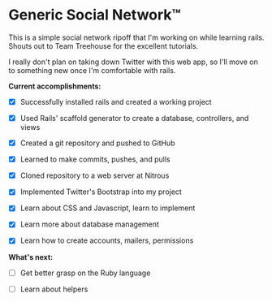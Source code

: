 # Generic Social Network™

This is a simple social network ripoff that I'm working on while learning rails. 
Shouts out to Team Treehouse for the excellent tutorials.

I really don't plan on taking down Twitter with this web app, so I'll move on to something new once I'm comfortable with rails.

**Current accomplishments:**
- [x] Successfully installed rails and created a working project
- [x] Used Rails' scaffold generator to create a database, controllers, and views
- [x] Created a git repository and pushed to GitHub
- [x] Learned to make commits, pushes, and pulls
- [x] Cloned repository to a web server at Nitrous
- [x] Implemented Twitter's Bootstrap into my project
- [x] Learn about CSS and Javascript, learn to implement
- [x] Learn more about database management
- [x] Learn how to create accounts, mailers, permissions


**What's next:**
- [ ] Get better grasp on the Ruby language
- [ ] Learn about helpers


